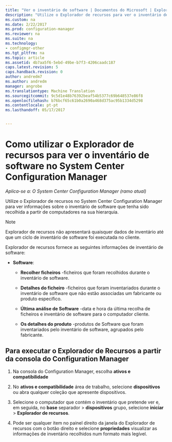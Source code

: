```yaml
---
title: "Ver o inventário de software | Documentos do Microsoft | Explorador de recursos"
description: "Utilize o Explorador de recursos para ver o inventário de software no System Center Configuration Manager."
ms.custom: na
ms.date: 2/22/2017
ms.prod: configuration-manager
ms.reviewer: na
ms.suite: na
ms.technology:
- configmgr-other
ms.tgt_pltfrm: na
ms.topic: article
ms.assetid: 4b7aa5f6-5ebd-49be-b7f3-4206caadc187
caps.latest.revision: 5
caps.handback.revision: 0
author: andredm7
ms.author: andredm
manager: angrobe
ms.translationtype: Machine Translation
ms.sourcegitcommit: 9c5d1e48b76392beaf54b5377c69b648537e86f8
ms.openlocfilehash: b76bcf65c61b0a2690a468d375ac95b1334d5298
ms.contentlocale: pt-pt
ms.lasthandoff: 05/17/2017


---
```

# <a name="how-to-use-resource-explorer-to-view-software-inventory-in-system-center-configuration-manager"></a>Como utilizar o Explorador de recursos para ver o inventário de software no System Center Configuration Manager

*Aplica-se a: O System Center Configuration Manager (ramo atual)*

Utilize o Explorador de recursos no System Center Configuration Manager para ver informações sobre o inventário de software que tenha sido recolhida a partir de computadores na sua hierarquia.  

> [!NOTE]  
>  Explorador de recursos não apresentará quaisquer dados de inventário até que um ciclo de inventário de software foi executada no cliente.  

 Explorador de recursos fornece as seguintes informações de inventário de software:  

-   **Software**:  

    -   **Recolher ficheiros** -ficheiros que foram recolhidos durante o inventário de software.  

    -   **Detalhes do ficheiro** -ficheiros que foram inventariados durante o inventário de software que não estão associadas um fabricante ou produto específico.  

    -   **Última análise de Software** -data e hora da última recolha de ficheiros e inventário de software para o computador cliente.  

    -   **Os detalhes do produto** -produtos de Software que foram inventariados pelo inventário de software, agrupados pelo fabricante.  

## <a name="to-run-resource-explorer-from-the-configuration-manager-console"></a>Para executar o Explorador de Recursos a partir da consola do Configuration Manager  

1.  Na consola do Configuration Manager, escolha **ativos e compatibilidade**

2.  No **ativos e compatibilidade** área de trabalho, selecione **dispositivos** ou abra qualquer coleção que apresente dispositivos.  

3.  Selecione o computador que contém o inventário que pretende ver e, em seguida, no **base** separador > **dispositivos** grupo, selecione **iniciar** > **Explorador de recursos**.

4.  Pode ser qualquer item no painel direito da janela do Explorador de recursos com o botão direito e selecione **propriedades** visualizar as informações de inventário recolhidos num formato mais legível.  
 

